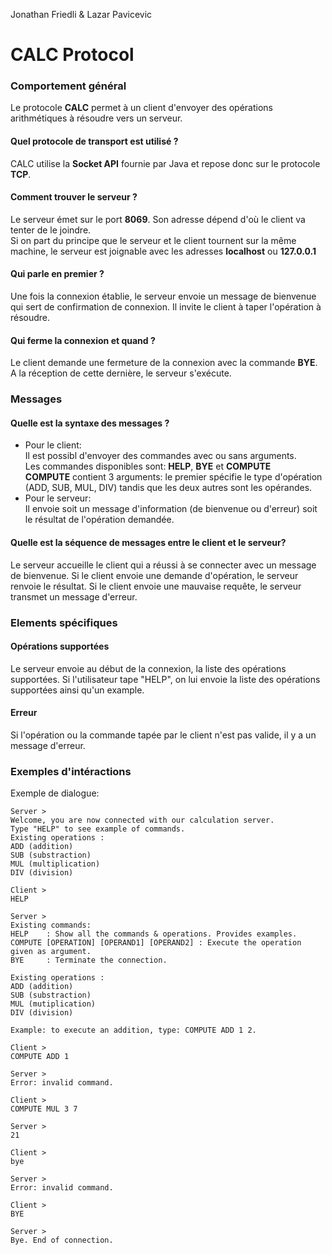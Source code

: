Jonathan Friedli & Lazar Pavicevic
# CALC Protocol

### Comportement général

Le protocole **CALC** permet à un client d'envoyer des opérations arithmétiques à résoudre vers un serveur. 

#### Quel protocole de transport est utilisé ?
CALC utilise la **Socket API** fournie par Java et repose donc sur le protocole **TCP**.

#### Comment trouver le serveur ?
Le serveur émet sur le port **8069**. Son adresse dépend d'où le client va tenter de le joindre.  
Si on part du principe que le serveur et le client tournent sur la même machine, le serveur est joignable avec les adresses **localhost** ou **127.0.0.1**

#### Qui parle en premier ?
Une fois la connexion établie, le serveur envoie un message de bienvenue qui sert de confirmation de connexion.
Il invite le client à taper l'opération à résoudre.

#### Qui ferme la connexion et quand ?
Le client demande une fermeture de la connexion avec la commande **BYE**. A la réception de cette dernière, le serveur s'exécute.

### Messages

#### Quelle est la syntaxe des messages ?
* Pour le client:  
Il est possibl d'envoyer des commandes avec ou sans arguments.  
Les commandes disponibles sont: **HELP**, **BYE** et **COMPUTE**  
**COMPUTE** contient 3 arguments: le premier spécifie le type d'opération (ADD, SUB, MUL, DIV) tandis que les deux autres sont les opérandes.
* Pour le serveur:  
Il envoie soit un message d'information (de bienvenue ou d'erreur) soit le résultat de l'opération demandée.

#### Quelle est la séquence de messages entre le client et le serveur?
Le serveur accueille le client qui a réussi à se connecter avec un message de bienvenue. Si le client envoie une demande d'opération, le serveur renvoie le résultat.
Si le client envoie une mauvaise requête, le serveur transmet un message d'erreur.

### Elements spécifiques

#### Opérations supportées  
Le serveur envoie au début de la connexion, la liste des opérations supportées. Si l'utilisateur tape "HELP", on lui envoie la liste des opérations supportées ainsi qu'un example.

#### Erreur
Si l'opération ou la commande tapée par le client n'est pas valide, il y a un message d'erreur.

### Exemples d'intéractions

Exemple de dialogue:
```
Server >
Welcome, you are now connected with our calculation server.
Type "HELP" to see example of commands.
Existing operations :
ADD (addition)
SUB (substraction)
MUL (multiplication)
DIV (division)

Client >
HELP

Server >
Existing commands:
HELP    : Show all the commands & operations. Provides examples.
COMPUTE [OPERATION] [OPERAND1] [OPERAND2] : Execute the operation given as argument.
BYE     : Terminate the connection.

Existing operations :
ADD (addition)
SUB (substraction)
MUL (mutiplication)
DIV (division)

Example: to execute an addition, type: COMPUTE ADD 1 2.

Client >
COMPUTE ADD 1

Server >
Error: invalid command.

Client >
COMPUTE MUL 3 7

Server >
21

Client >
bye

Server >
Error: invalid command.

Client >
BYE

Server >
Bye. End of connection.
```